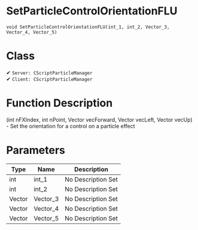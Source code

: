 # SetParticleControlOrientationFLU
```
void SetParticleControlOrientationFLU(int_1, int_2, Vector_3, Vector_4, Vector_5)
```
# Class
✔ `Server: CScriptParticleManager`  
✔ `Client: CScriptParticleManager`  

# Function Description
(int nFXIndex, int nPoint, Vector vecForward, Vector vecLeft, Vector vecUp) - Set the orientation for a control on a particle effect
# Parameters
Type|Name|Description
--|--|--
int|int_1|No Description Set
int|int_2|No Description Set
Vector|Vector_3|No Description Set
Vector|Vector_4|No Description Set
Vector|Vector_5|No Description Set
